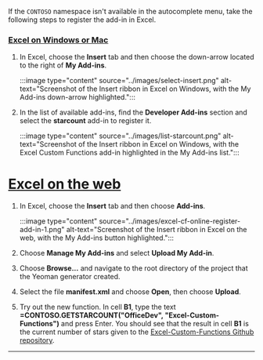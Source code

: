 If the `CONTOSO` namespace isn't available in the autocomplete menu, take the following steps to register the add-in in Excel.

### [Excel on Windows or Mac](#tab/excel-windows)

1. In Excel, choose the **Insert** tab and then choose the down-arrow located to the right of **My Add-ins**.

    :::image type="content" source="../images/select-insert.png" alt-text="Screenshot of the Insert ribbon in Excel on Windows, with the My Add-ins down-arrow highlighted.":::

1. In the list of available add-ins, find the **Developer Add-ins** section and select the **starcount** add-in to register it.

    :::image type="content" source="../images/list-starcount.png" alt-text="Screenshot of the Insert ribbon in Excel on Windows, with the Excel Custom Functions add-in highlighted in the My Add-ins list.":::

# [Excel on the web](#tab/excel-online)

1. In Excel, choose the **Insert** tab and then choose **Add-ins**.

    :::image type="content" source="../images/excel-cf-online-register-add-in-1.png" alt-text="Screenshot of the Insert ribbon in Excel on the web, with the My Add-ins button highlighted.":::

1. Choose **Manage My Add-ins** and select **Upload My Add-in**.

1. Choose **Browse...** and navigate to the root directory of the project that the Yeoman generator created.

1. Select the file **manifest.xml** and choose **Open**, then choose **Upload**.

1. Try out the new function. In cell **B1**, type the text **=CONTOSO.GETSTARCOUNT("OfficeDev", "Excel-Custom-Functions")** and press Enter. You should see that the result in cell **B1** is the current number of stars given to the [Excel-Custom-Functions Github repository](https://github.com/OfficeDev/Excel-Custom-Functions).

---
